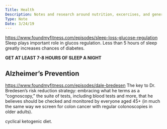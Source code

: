 ```yaml
---
Title: Health
Description: Notes and research around nutrition, excercises, and general health.
Type: Note
Date: 3/24/19
---
```


<article class="content">

https://www.foundmyfitness.com/episodes/sleep-loss-glucose-regulation
Sleep plays important role in glucos regulation.
Less than 5 hours of sleep greatly increases chances of diabetes.

**GET AT LEAST 7-8 HOURS OF SLEEP A NIGHT**

## Alzheimer’s Prevention
https://www.foundmyfitness.com/episodes/dale-bredesen
The key to Dr. Bredesen’s risk reduction strategy: embracing what he terms as a “cognoscopy,” the suite of tests, including blood tests and more, that he believes should be checked and monitored by 
everyone aged 45+ (in much the same way we screen for colon cancer with regular colonoscopies in older adults).

cyclical ketogenic diet.

</article>